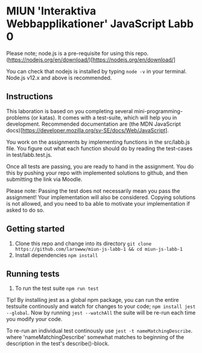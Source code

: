 # MIUN 'Interaktiva Webbapplikationer' JavaScript Labb 0

Please note; node.js is a pre-requisite for using this repo. (https://nodejs.org/en/download/)[https://nodejs.org/en/download/]

You can check that nodejs is installed by typing `node -v` in your terminal. Node.js v12.x and above is recommended. 

## Instructions

This laboration is based on you completing several mini-programming-problems (or katas). It comes with a test-suite, which will help you in development. Recommended documentation are (the MDN JavaScript docs)[https://developer.mozilla.org/sv-SE/docs/Web/JavaScript]. 

You work on the assignments by implementing functions in the src/labb.js file. You figure out what each function should do by reading the test-cases in test/labb.test.js. 


Once all tests are passing, you are ready to hand in the assignment. You do this by pushing your repo with implemented solutions to github, and then submitting the link via Moodle. 

Please note: Passing the test does not necessarily mean you pass the assignment! Your implementation will also be considered. Copying solutions is not allowed, and you need to ba able to motivate your implementation if asked to do so.

## Getting started

1. Clone this repo and change into its directory `git clone https://github.com/larswww/miun-js-labb-1 && cd miun-js-labb-1`
2. Install dependencies `npm install`


## Running tests

1. To run the test suite `npm run test`

Tip! By installing jest as a global npm package, you can run the entire testsuite continously and watch for changes to your code; `npm install jest --global`. Now by running `jest --watchAll` the suite will be re-run each time you modify your code.

To re-run an individual test continously use `jest -t nameMatchingDescribe`. where 'nameMatchingDescribe' somewhat matches to beginning of the description in the test's describe()-block.
